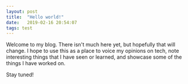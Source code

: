 ```yaml
---
layout: post
title:  "Hello world!"
date:   2019-02-16 20:54:07
tags: test
---
```


Welcome to my blog. There isn't much here yet, but hopefully that will change. I hope to use this as a place to voice my opinions on tech, note interesting things that I have seen or learned, and showcase some of the things I have worked on.

Stay tuned!